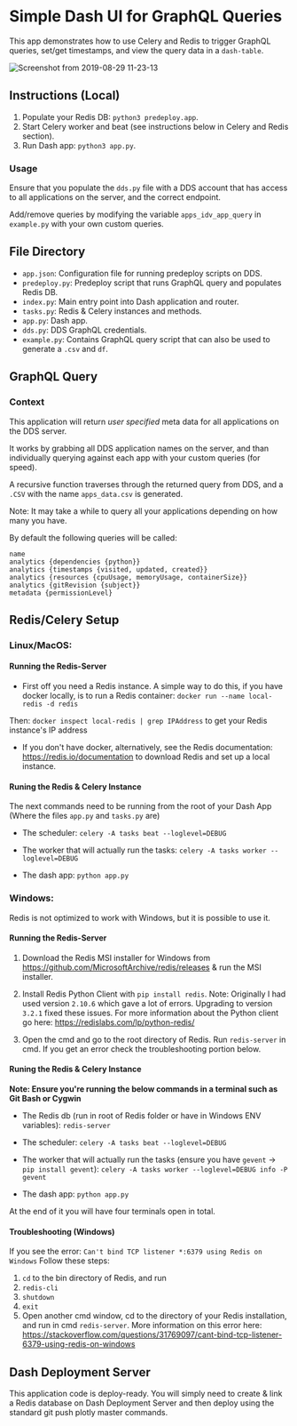 # Simple Dash UI for GraphQL Queries

This app demonstrates how to use Celery and Redis to trigger GraphQL queries, set/get timestamps, and view the query data in a `dash-table`.

![Screenshot from 2019-08-29 11-23-13](https://user-images.githubusercontent.com/33464965/63953550-8a1e9d00-ca4f-11e9-843c-66b148d09527.png)

## Instructions (Local)
1. Populate your Redis DB: `python3 predeploy.app`.
2. Start Celery worker and beat (see instructions below in Celery and Redis section).
2. Run Dash app: `python3 app.py`.

### Usage
Ensure that you populate the `dds.py` file with a DDS account that has access to all applications on the server, and the correct endpoint.

Add/remove queries by modifying the variable `apps_idv_app_query` in `example.py` with your own custom queries.

## File Directory 

* `app.json`: Configuration file for running predeploy scripts on DDS.
* `predeploy.py`: Predeploy script that runs GraphQL query and populates Redis DB.
* `index.py`: Main entry point into Dash application and router.
* `tasks.py`: Redis & Celery instances and methods.
* `app.py`: Dash app.
* `dds.py`: DDS GraphQL credentials.
* `example.py`: Contains GraphQL query script that can also be used to generate a   `.csv` and `df`.

## GraphQL Query 
### Context
This application will return *user specified* meta data for all applications on the DDS server.

It works by grabbing all DDS application names on the server, and than individually querying against each app with your custom queries (for speed).

A recursive function traverses through the returned query from DDS, 
and a `.CSV` with the name `apps_data.csv` is generated.

Note: It may take a while to query all your applications depending on how many you have.

By default the following queries will be called:
```
name
analytics {dependencies {python}}
analytics {timestamps {visited, updated, created}}
analytics {resources {cpuUsage, memoryUsage, containerSize}}
analytics {gitRevision {subject}}
metadata {permissionLevel}
``` 
## Redis/Celery Setup
### Linux/MacOS:

#### Running the Redis-Server
* First off you need a Redis instance. A simple way to do this, if you have docker locally, is to run a Redis container:
`docker run --name local-redis -d redis`

Then:
`docker inspect local-redis | grep IPAddress` to get your Redis instance's IP address

* If you don't have docker, alternatively, see the Redis documentation: https://redis.io/documentation to download Redis and set up a local instance.

#### Runing the Redis & Celery Instance
The next commands need to be running from the root of your Dash App (Where the files `app.py` and `tasks.py` are)

* The scheduler:
`celery -A tasks beat --loglevel=DEBUG`

* The worker that will actually run the tasks:
`celery -A tasks worker --loglevel=DEBUG`

* The dash app:
`python app.py`

### Windows:
Redis is not optimized to work with Windows, but it is possible to use it. 

#### Running the Redis-Server
1. Download the Redis MSI installer for Windows from https://github.com/MicrosoftArchive/redis/releases & run the MSI installer.

2. Install Redis Python Client with `pip install redis`. 
Note: Originally I had used version `2.10.6` which gave a lot of errors. Upgrading to version `3.2.1` fixed these issues. For more information about the Python client go here: https://redislabs.com/lp/python-redis/

3. Open the cmd and go to the root directory of Redis. Run `redis-server` in cmd. If you get an error check the troubleshooting portion below.  

#### Runing the Redis & Celery Instance
**Note: Ensure you're running the below commands in a terminal such as Git Bash or Cygwin**
* The Redis db (run in root of Redis folder or have in Windows ENV variables):
`redis-server`

* The scheduler:
`celery -A tasks beat --loglevel=DEBUG`

* The worker that will actually run the tasks (ensure you have `gevent` -> `pip install gevent`):
`celery -A tasks worker --loglevel=DEBUG info -P gevent`

* The dash app:
`python app.py`

At the end of it you will have four terminals open in total.

#### Troubleshooting (Windows)
If you see the error: `Can't bind TCP listener *:6379 using Redis on Windows`
Follow these steps: 
1. `cd` to the bin directory of Redis, and run
2. `redis-cli`
3. `shutdown`
4. `exit`
5. Open another cmd window, cd to the directory of your Redis installation, and run in cmd `redis-server`.
More information on this error here: https://stackoverflow.com/questions/31769097/cant-bind-tcp-listener-6379-using-redis-on-windows

## Dash Deployment Server
This application code is deploy-ready. You will simply need to create & link a Redis database on Dash Deployment Server and then deploy using the standard git push plotly master commands.